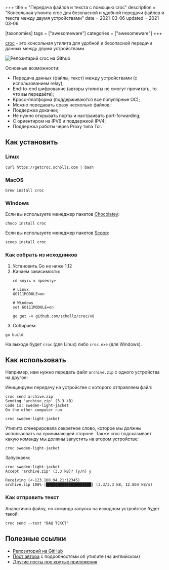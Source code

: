 +++
title = "Передача файлов и текста с помощью croc"
description = "Консольная утилита croc для безопасной и удобной передачи файлов и текста между двумя устройствами"
date = 2021-03-06
updated = 2021-03-06

[taxonomies]
tags = ["awesomeware"]
categories = ["awesomeware"]
+++

[croc](https://github.com/schollz/croc) - это консольная утилита для удобной и безопасной передачи данных между двумя устройствами.

![Репозитарий croc на Github](/images/awesomeware/croc.png "Репозиторий croc на Github")

Основные возможности:
- Передача данных (файлы, текст) между устройствами (с использованием relay);
- End-to-end шифрование (авторы утилиты не смогут прочитать, то что вы передаёте);
- Кросс-платформа (поддерживаются все популярные ОС);
- Можно передавать сразу несколько файлов;
- Поддержка докачки;
- Не нужно открывать порты и настраивать port-forwarding;
- С ориентиром на IPV6 и поддержкой IPV4;
- Поддержка работы через Proxy типа Tor.

## Как установить

### Linux

```shell
curl https://getcroc.schollz.com | bash
```

### MacOS

```shell
brew install croc
```

### Windows

Если вы используете менеджер пакетов [Chocolatey](https://chocolatey.org/):

```shell
choco install croc
```

Если вы используете менеджер пакетов [Scoop](https://scoop.sh/):

```shell
scoop install croc
```

### Как собрать из исходников

1. Установить Go не ниже 1.12
2. Качаем зависимости:
   ```shell
   cd <путь к проекту>
   
   # Linux
   GO111MODULE=on
   
   # Windows
   set GO111MODULE=on
   
   go get -v github.com/schollz/croc/v8
   ```
3. Собираем:
  ```shell
  go build
  ```

На выходе будет `croc` (для Linux) либо `croc.exe` (для Windows).

## Как использовать

Например, нам нужно передать файл `archive.zip` с одного устройства на другое:

Инициируем передачу на устройстве с которого отправляем файл:

```shell
croc send archive.zip
Sending 'archive.zip' (3.3 kB)
Code is: sweden-light-jacket
On the other computer run

croc sweden-light-jacket
```

Утилита сгенерировала секретное слово, которое мы должны использовать на принимающей стороне. Также croc подсказывает 
какую команду мы должны запустить на втором устройстве:

```shell
croc sweden-light-jacket
```

Запускаем:

```shell
croc sweden-light-jacket
Accept 'archive.zip' (3.3 kB)? (y/n) y

Receiving (<-123.100.94.21:12345)
archive.zip 100% |████████████████████| (3.3/3.3 kB, 12.864 kB/s)
```

### Как отправить текст

Аналогично файлу, но команда запуска на исходном устройстве будет такой:

```shell
croc send --text "ВАШ ТЕКСТ"
```

## Полезные ссылки

- [Репозиторий на GitHub](https://github.com/schollz/croc)
- [Пост автора](https://schollz.com/software/croc6) с подробностями об утилите (на английском)
- [Другие посты про крутые приложения](/tags/awesomeware/) 